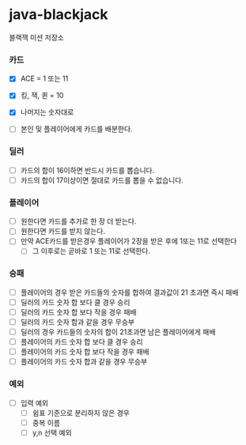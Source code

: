 # java-blackjack

블랙잭 미션 저장소


### 카드
- [X] ACE = 1 또는 11
- [X] 킹, 잭, 퀸 = 10
- [X] 나머지는 숫자대로
- [ ] 본인 및 플레이어에게 카드를 배분한다.


### 딜러
- [ ] 카드의 합이 16이하면 반드시 카드를 뽑습니다.
- [ ] 카드의 합이 17이상이면 절대로 카드를 뽑을 수 없습니다.

### 플레이어
- [ ] 원한다면 카드를 추가로 한 장 더 받는다.
- [ ] 원한다면 카드를 받지 않는다.
- [ ] 만약 ACE카드를 받은경우 플레이어가 2장을 받은 후에 1또는 11로 선택한다
  - [ ] 그 이후로는 곧바로 1 또는 11로 선택한다.

### 승패
- [ ] 플레이어의 경우 받은 카드들의 숫자를 합하여 결과값이 21 초과면 즉시 패배
- [ ] 딜러의 카드 숫자 합 보다 클 경우 승리
- [ ] 딜러의 카드 숫자 합 보다 작을 경우 패배
- [ ] 딜러의 카드 숫자 합과 같을 경우 무승부
- [ ] 딜러의 경우 카드들의 숫자의 합이 21초과면 남은 플레이어에게 패배
- [ ] 플레이어의 카드 숫자 합 보다 클 경우 승리
- [ ] 플레이어의 카드 숫자 합 보다 작을 경우 패배
- [ ] 플레이어의 카드 숫자 합과 같을 경우 무승부

### 예외
- [ ] 입력 예외
    - [ ] 쉼표 기준으로 분리하지 않은 경우
    - [ ] 중복 이름 
    - [ ] y,n 선택 예외